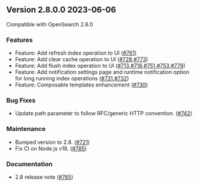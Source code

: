 ## Version 2.8.0.0 2023-06-06

Compatible with OpenSearch 2.8.0

### Features
* Feature: Add refresh index operation to UI  ([#761](https://github.com/opensearch-project/index-management-dashboards-plugin/pull/761))
* Feature: Add clear cache operation to UI  ([#728](https://github.com/opensearch-project/index-management-dashboards-plugin/pull/728),[#773](https://github.com/opensearch-project/index-management-dashboards-plugin/pull/773))
* Feature: Add flush index operation to UI  ([#713](https://github.com/opensearch-project/index-management-dashboards-plugin/pull/713),[#718](https://github.com/opensearch-project/index-management-dashboards-plugin/pull/718),[#751](https://github.com/opensearch-project/index-management-dashboards-plugin/pull/751),[#753](https://github.com/opensearch-project/index-management-dashboards-plugin/pull/753),[#779](https://github.com/opensearch-project/index-management-dashboards-plugin/pull/779))
* Feature: Add notification settings page and runtime notification option for long running index operations  ([#731](https://github.com/opensearch-project/index-management-dashboards-plugin/pull/731),[#732](https://github.com/opensearch-project/index-management-dashboards-plugin/pull/732))
* Feature: Composable templates enhancement  ([#730](https://github.com/opensearch-project/index-management-dashboards-plugin/pull/730))

### Bug Fixes
* Update path parameter to follow RFC/generic HTTP convention. ([#742](https://github.com/opensearch-project/index-management-dashboards-plugin/pull/742))

### Maintenance
* Bumped version to 2.8. ([#721](https://github.com/opensearch-project/index-management-dashboards-plugin/pull/721))
* Fix CI on Node.js v18. ([#785](https://github.com/opensearch-project/index-management-dashboards-plugin/pull/785))

### Documentation
* 2.8 release note ([#765](https://github.com/opensearch-project/index-management-dashboards-plugin/pull/765))

